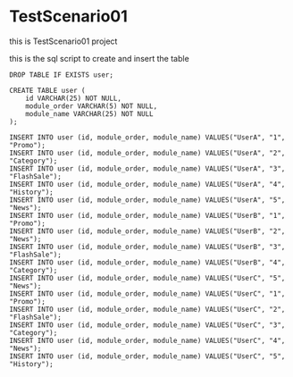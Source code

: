 # TestScenario01
this is TestScenario01 project

this is the sql script to create and insert the table

	DROP TABLE IF EXISTS user;

	CREATE TABLE user (
		id VARCHAR(25) NOT NULL,
		module_order VARCHAR(5) NOT NULL,
		module_name VARCHAR(25) NOT NULL
	);

	INSERT INTO user (id, module_order, module_name) VALUES("UserA", "1", "Promo");
	INSERT INTO user (id, module_order, module_name) VALUES("UserA", "2", "Category");
	INSERT INTO user (id, module_order, module_name) VALUES("UserA", "3", "FlashSale");
	INSERT INTO user (id, module_order, module_name) VALUES("UserA", "4", "History");
	INSERT INTO user (id, module_order, module_name) VALUES("UserA", "5", "News");
	INSERT INTO user (id, module_order, module_name) VALUES("UserB", "1", "Promo");
	INSERT INTO user (id, module_order, module_name) VALUES("UserB", "2", "News");
	INSERT INTO user (id, module_order, module_name) VALUES("UserB", "3", "FlashSale");
	INSERT INTO user (id, module_order, module_name) VALUES("UserB", "4", "Category");
	INSERT INTO user (id, module_order, module_name) VALUES("UserC", "5", "News");
	INSERT INTO user (id, module_order, module_name) VALUES("UserC", "1", "Promo");
	INSERT INTO user (id, module_order, module_name) VALUES("UserC", "2", "FlashSale");
	INSERT INTO user (id, module_order, module_name) VALUES("UserC", "3", "Category");
	INSERT INTO user (id, module_order, module_name) VALUES("UserC", "4", "News");
	INSERT INTO user (id, module_order, module_name) VALUES("UserC", "5", "History");
